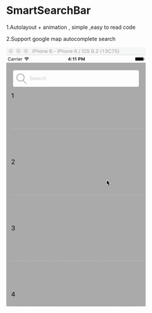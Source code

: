 # SmartSearchBar

1.Autolayout + animation , simple ,easy to read code

2.Support google map autocomplete search

![alt tag](https://github.com/zuo305/SmartSearchBar/blob/master/bscXjwVf6G.gif)

